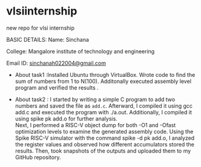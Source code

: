 # vlsiinternship
new repo for vlsi internship

BASIC DETAILS:
Name: Sinchana

College: Mangalore institute of technology and engineering 

Email ID: sinchanah022004@gmail.com

* About task1 :Installed Ubuntu through VirtualBox. Wrote code to find the sum of numbers from 1 to N(100). Additonally executed assembly level program and verified the results .

* About task2 :
I started by writing a simple C program to add two numbers and saved the file as `add.c`. Afterward, I compiled it using gcc add.c and executed the program with ./a.out. Additionally, I compiled it using spike pk add.o for further analysis.  
Next, I performed a RISC-V object dump for both -O1 and -Ofast optimization levels to examine the generated assembly code.
Using the Spike RISC-V simulator with the command spike -d pk add.o, I analyzed the register values and observed how different accumulators stored the results.
Then,  took snapshots of the outputs and uploaded them to my GitHub repository.  

